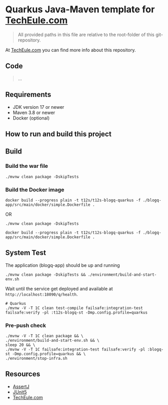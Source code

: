 # Quarkus Java-Maven template for [TechEule.com](https://techeule.com/)

> All provided paths in this file are relative to the root-folder
> of this git-repository.

At [TechEule.com](https://techeule.com/) you can find more info about this repository.

## Code

> ...

## Requirements

- JDK version 17 or newer
- Maven 3.8 or newer
- Docker (optional)

## How to run and build this project

## Build

### Build the war file

```shell
./mvnw clean package -DskipTests
```

### Build the Docker image

```shell
docker build --progress plain -t t12s/t12s-blogq-quarkus -f ./blogq-app/src/main/docker/simple.Dockerfile .
```

OR

```shell
./mvnw clean package -DskipTests

docker build --progress plain -t t12s/t12s-blogq-quarkus -f ./blogq-app/src/main/docker/simple.Dockerfile .
```

## System Test

The application (blogq-app) should be up and running

```shell
./mvnw clean package -DskipTests && ./environment/build-and-start-env.sh 
```

Wait until the service get deployed and available at `http://localhost:18090/q/health`.

```shell
# Quarkus
./mvnw -V -T 1C clean test-compile failsafe:integration-test failsafe:verify -pl :t12s-blogq-st -Dmp.config.profile=quarkus
```

### Pre-push check

```shell
./mvnw -V -T 1C clean package && \
./environment/build-and-start-env.sh && \
sleep 20 && \
./mvnw -V -T 1C failsafe:integration-test failsafe:verify -pl :blogq-st -Dmp.config.profile=quarkus && \
./environment/stop-infra.sh
```

## Resources

- [AssertJ](https://assertj.github.io/doc/)
- [JUnit5](https://junit.org/junit5/docs/5.9.2/user-guide/)
- [TechEule.com](https://techeule.com/)
